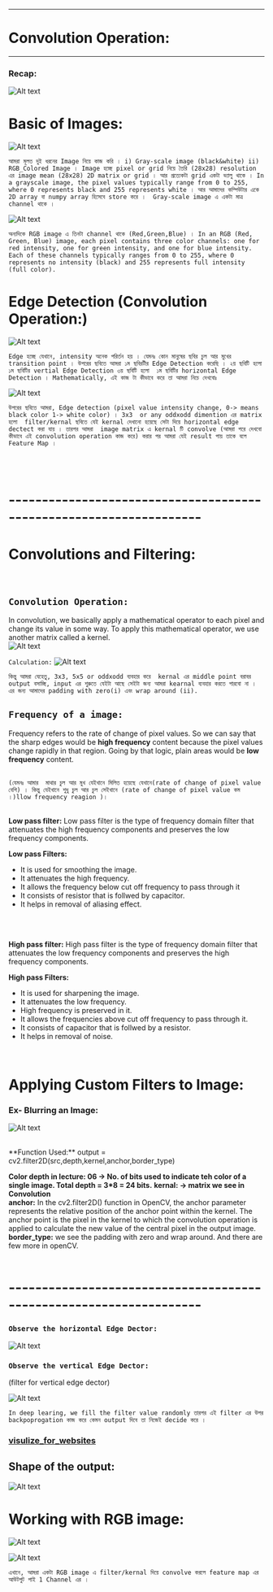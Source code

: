 
---

# Convolution Operation:

---

### Recap:

![Alt text](image-237.png)


# Basic of Images:

![Alt text](image-238.png)

`আমরা মূলত দুই ধরনের Image নিয়ে কাজ করি । i) Gray-scale image (black&white) ii) RGB_Colored Image । Image হচ্ছে pixel or grid নিয়ে তৈরি (28x28) resolution এর image mean (28x28) 2D matrix or grid । আর প্রত্যেকটা grid একটা ভ্যালু থাকে । In a grayscale image, the pixel values typically range from 0 to 255, where 0 represents black and 255 represents white । আর আমাদের কম্পিউটার একে 2D array বা numpy array হিসেবে store করে ।  Gray-scale image এ একটা মাত্র channel থাকে । `


![Alt text](image-240.png)


`অন্যদিকে RGB image এ তিনটা channel থাকে (Red,Green,Blue) । In an RGB (Red, Green, Blue) image, each pixel contains three color channels: one for red intensity, one for green intensity, and one for blue intensity. Each of these channels typically ranges from 0 to 255, where 0 represents no intensity (black) and 255 represents full intensity (full color).`


# Edge Detection (Convolution Operation:)

![Alt text](image-241.png)

`Edge হচ্ছে যেখানে, intensity অনেক পরির্তন হয় । যেমনঃ কোন মানুষের ছবির চুল আর মুখের transition point । উপরের ছবিতে আমরা ১ম ছবিরটীর Edge Detection করেছি । ২য় ছবিটি হলো ১ম ছবিটির vertial Edge Detection ৩য় ছবিটি হলো  ১ম ছবিটির horizontal Edge Detection । Mathematically, এই কাজ টা কীভাবে করে তা আমরা নিচে দেখবোঃ   `

![Alt text](image-242.png)

`উপরের ছবিতে আমরা, Edge detection (pixel value intensity change, 0-> means black color 1-> white color) । 3x3  or any oddxodd dimention এর matrix  হলো  filter/kernal ছবিতে যেই kernal দেখানো হয়েছে সেটা দিয়ে horizontal edge dectect করা যায় । তারপর আমরা  image matrix এ kernal টি convolve (আমরা পরে দেখবো কীভাবে এই convolution operation কাজ করে) করার পর আমরা যেই result পায় তাকে বলে Feature Map ।  `

<br><br>

# -------------------------------------------------------------------

# Convolutions and Filtering:
<br>

## `Convolution Operation:`
In convolution, we basically apply a mathematical operator to each pixel and change its value in some way. To apply this mathematical operator, we use another matrix called a kernel.<br>
![Alt text](/note/photo/image9.png)

`Calculation:`
![Alt text](/note/photo/image10.png)

`কিন্তু আমরা যেহেতু, 3x3, 5x5 or oddxodd ব্যবহার করে  kernal এর middle point বরাবর output বসাচ্ছি, input এর শুরুতে যেইটা আছে সেইটা জন্য আমরা kearnal ব্যবহার করতে পারবো না । এর জন্য আমাদের padding with zero(i) এবং wrap around (ii). `


## `Frequency of a image: `<br>

Frequency refers to the rate of change of pixel values. So we can say that the sharp edges would be **high frequency** content because the pixel values change rapidly in that region. Going by that logic, plain areas would be **low frequency** content.
<br><br>

`(যেমনঃ আমার  মাথার চুল আর মুখ যেইখানে মিলিত হয়েছে যেখানে(rate of change of pixel value বেশি) । কিন্তু যেইখানে শুধু চুল আর চুল সেইখানে (rate of change of pixel value কম ।)llow frequency reagion )।` 
<br><br>

**Low pass filter:** Low pass filter is the type of frequency domain filter that attenuates the high frequency components and preserves the low frequency components.<br>

**Low pass Filters:**
- It is used for smoothing the image.
- It attenuates the high frequency.
- It allows the frequency below cut off frequency to pass through it
- It consists of resistor that is follwed by capacitor.
- It helps in removal of aliasing effect.
<br>
<br>

**High pass filter:** High pass filter is the type of frequency domain filter that attenuates the low frequency components and preserves the high frequency components.<br>

**High pass Filters:**
- It is used for sharpening the image.
- It attenuates the low frequency.
- High frequency is preserved in it.
- It allows the frequencies above cut off frequency to pass through it.
- It consists of capacitor that is follwed by a resistor.
- It helps in removal of noise.
<br>

# Applying Custom Filters to Image:
### Ex- Blurring an Image:

![Alt text](/note/photo/image11.png)

<br>
**Function Used:**
output = cv2.filter2D(src,depth,kernel,anchor,border_type) <br>

**Color depth in lecture: 06 -> No. of bits used to indicate teh color of a single image. Total depth = 3*8 = 24 bits.**
**kernal: -> matrix we see in Convolution** <br>
**anchor:** In the cv2.filter2D() function in OpenCV, the anchor parameter represents the relative position of the anchor point within the kernel. The anchor point is the pixel in the kernel to which the convolution operation is applied to calculate the new value of the central pixel in the output image.<br>
**border_type:** we see the padding with zero and wrap around. And there are few more in openCV.
<br><br>

# -------------------------------------------------------------------

### `Observe the horizontal Edge Dector: `

![Alt text](image-243.png)

### `Observe the vertical Edge Dector:  `

(filter for vertical edge dector)

![Alt text](image-244.png)

`In deep learing, we fill the filter value randomly তারপর এই filter এর উপর backpoprogation কাজ করে কেমন output দিবে তা নিজেই decide করে । `

### [visulize_for_websites](https://deeplizard.com/resource/pavq7noze2)


## Shape of the output:

![Alt text](image-245.png)


# Working with RGB image:

![Alt text](image-246.png)


![Alt text](image-247.png)


` এখানে, আমরা একটা RGB image এ filter/kernal দিয়ে convolve করলে feature map এর আউটপুট পাই 1 Channel এর ।  `



